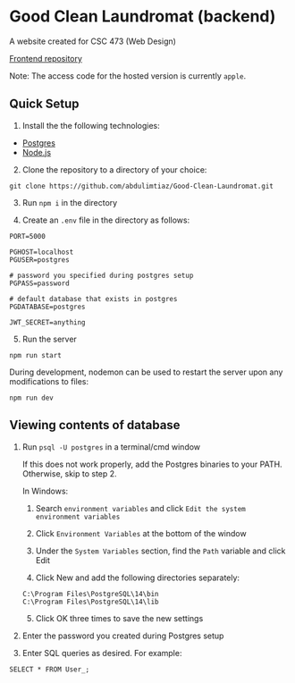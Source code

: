 # Good Clean Laundromat (backend)

A website created for CSC 473 (Web Design)

[Frontend repository](https://github.com/abdulimtiaz/good-clean-laundromat-frontend)

Note: The access code for the hosted version is currently `apple`.

## Quick Setup

1. Install the the following technologies: 

- [Postgres](https://www.postgresql.org/download/)
- [Node.js](https://nodejs.org/en/download/)

2. Clone the repository to a directory of your choice: 

```
git clone https://github.com/abdulimtiaz/Good-Clean-Laundromat.git
```

3. Run `npm i` in the directory

4. Create an `.env` file in the directory as follows:

```
PORT=5000

PGHOST=localhost
PGUSER=postgres

# password you specified during postgres setup
PGPASS=password

# default database that exists in postgres
PGDATABASE=postgres

JWT_SECRET=anything

```

5. Run the server
```
npm run start
```

During development, nodemon can be used to restart the server upon any modifications to files:

``` 
npm run dev
```

## Viewing contents of database

1. Run `psql -U postgres` in a terminal/cmd window 

    If this does not work properly, add the Postgres binaries to your PATH. Otherwise, skip to step 2.

    In Windows:

    1. Search `environment variables` and click `Edit the system environment variables`

    2. Click `Environment Variables` at the bottom of the window

    3. Under the `System Variables` section, find the `Path` variable and click Edit

    4. Click New and add the following directories separately: 

    ```
    C:\Program Files\PostgreSQL\14\bin
    C:\Program Files\PostgreSQL\14\lib
    ```

    5. Click OK three times to save the new settings


2. Enter the password you created during Postgres setup

3. Enter SQL queries as desired. For example:

```postgres
SELECT * FROM User_;
```

